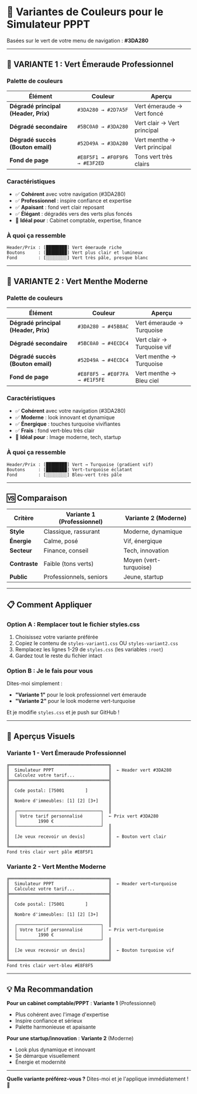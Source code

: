 # 🎨 Variantes de Couleurs pour le Simulateur PPPT

Basées sur le vert de votre menu de navigation : **#3DA280**

---

## 🌿 VARIANTE 1 : Vert Émeraude Professionnel

### Palette de couleurs

| Élément | Couleur | Aperçu |
|---------|---------|--------|
| **Dégradé principal (Header, Prix)** | `#3DA280 → #2D7A5F` | Vert émeraude → Vert foncé |
| **Dégradé secondaire** | `#5BC0A0 → #3DA280` | Vert clair → Vert principal |
| **Dégradé succès (Bouton email)** | `#52D49A → #3DA280` | Vert menthe → Vert principal |
| **Fond de page** | `#E8F5F1 → #F0F9F6 → #E3F2ED` | Tons vert très clairs |

### Caractéristiques
- ✅ **Cohérent** avec votre navigation (#3DA280)
- ✅ **Professionnel** : inspire confiance et expertise
- ✅ **Apaisant** : fond vert clair reposant
- ✅ **Élégant** : dégradés vers des verts plus foncés
- 🎯 **Idéal pour** : Cabinet comptable, expertise, finance

### À quoi ça ressemble
```
Header/Prix : [████████] Vert émeraude riche
Boutons     : [████████] Vert plus clair et lumineux
Fond        : [░░░░░░░░] Vert très pâle, presque blanc
```

---

## 🌊 VARIANTE 2 : Vert Menthe Moderne

### Palette de couleurs

| Élément | Couleur | Aperçu |
|---------|---------|--------|
| **Dégradé principal (Header, Prix)** | `#3DA280 → #45B8AC` | Vert émeraude → Turquoise |
| **Dégradé secondaire** | `#5BC0A0 → #4ECDC4` | Vert clair → Turquoise vif |
| **Dégradé succès (Bouton email)** | `#52D49A → #4ECDC4` | Vert menthe → Turquoise |
| **Fond de page** | `#E8F8F5 → #E0F7FA → #E1F5FE` | Vert menthe → Bleu ciel |

### Caractéristiques
- ✅ **Cohérent** avec votre navigation (#3DA280)
- ✅ **Moderne** : look innovant et dynamique
- ✅ **Énergique** : touches turquoise vivifiantes
- ✅ **Frais** : fond vert-bleu très clair
- 🎯 **Idéal pour** : Image moderne, tech, startup

### À quoi ça ressemble
```
Header/Prix : [████████] Vert → Turquoise (gradient vif)
Boutons     : [████████] Vert-turquoise éclatant
Fond        : [░░░░░░░░] Bleu-vert très pâle
```

---

## 🆚 Comparaison

| Critère | Variante 1 (Professionnel) | Variante 2 (Moderne) |
|---------|---------------------------|---------------------|
| **Style** | Classique, rassurant | Moderne, dynamique |
| **Énergie** | Calme, posé | Vif, énergique |
| **Secteur** | Finance, conseil | Tech, innovation |
| **Contraste** | Faible (tons verts) | Moyen (vert-turquoise) |
| **Public** | Professionnels, seniors | Jeune, startup |

---

## 📋 Comment Appliquer

### Option A : Remplacer tout le fichier styles.css

1. Choisissez votre variante préférée
2. Copiez le contenu de `styles-variant1.css` OU `styles-variant2.css`
3. Remplacez les lignes 1-29 de `styles.css` (les variables `:root`)
4. Gardez tout le reste du fichier intact

### Option B : Je le fais pour vous

Dites-moi simplement :
- **"Variante 1"** pour le look professionnel vert émeraude
- **"Variante 2"** pour le look moderne vert-turquoise

Et je modifie `styles.css` et je push sur GitHub !

---

## 🎨 Aperçus Visuels

### Variante 1 - Vert Émeraude Professionnel
```
╔══════════════════════════════════════╗
║  Simulateur PPPT                     ║  ← Header vert #3DA280
║  Calculez votre tarif...             ║
╠══════════════════════════════════════╣
║                                      ║
║  Code postal: [75001        ]        ║
║                                      ║
║  Nombre d'immeubles: [1] [2] [3+]    ║
║                                      ║
║  ┌────────────────────────────────┐  ║
║  │ Votre tarif personnalisé       │  ← Prix vert #3DA280
║  │        1990 €                  │
║  └────────────────────────────────┘  ║
║                                      ║
║  [Je veux recevoir un devis]         ║  ← Bouton vert clair
║                                      ║
╚══════════════════════════════════════╝
Fond très clair vert pâle #E8F5F1
```

### Variante 2 - Vert Menthe Moderne
```
╔══════════════════════════════════════╗
║  Simulateur PPPT                     ║  ← Header vert→turquoise
║  Calculez votre tarif...             ║
╠══════════════════════════════════════╣
║                                      ║
║  Code postal: [75001        ]        ║
║                                      ║
║  Nombre d'immeubles: [1] [2] [3+]    ║
║                                      ║
║  ┌────────────────────────────────┐  ║
║  │ Votre tarif personnalisé       │  ← Prix vert→turquoise
║  │        1990 €                  │
║  └────────────────────────────────┘  ║
║                                      ║
║  [Je veux recevoir un devis]         ║  ← Bouton turquoise vif
║                                      ║
╚══════════════════════════════════════╝
Fond très clair vert-bleu #E8F8F5
```

---

## 💡 Ma Recommandation

**Pour un cabinet comptable/PPPT** : **Variante 1** (Professionnel)
- Plus cohérent avec l'image d'expertise
- Inspire confiance et sérieux
- Palette harmonieuse et apaisante

**Pour une startup/innovation** : **Variante 2** (Moderne)
- Look plus dynamique et innovant
- Se démarque visuellement
- Énergie et modernité

---

**Quelle variante préférez-vous ?** Dites-moi et je l'applique immédiatement ! 🎨
